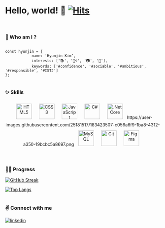# Hello, world! 👋 [![Hits](https://hits.sh/github.com/icecreamp/hits.svg?label=%F0%9F%91%8B&labelColor=ffffff)](https://hits.sh/github.com/icecreamp/hits/)

<br/>

### 🍦 Who am I ?

```

const hyunjin = { 
			name: 'Hyunjin Kim’,  
			interests: ['📚', '🏋️‍♀️', '📷', '🎸'],  
			keywords: ['#confidence', '#sociable', '#ambitious', '#responsible', '#ISTJ'] 
};
```



#

### ✨ Skills

<div align="center">  <a href="https://en.wikipedia.org/wiki/HTML5" target="_blank"><img style="margin: 10px" src="https://profilinator.rishav.dev/skills-assets/html5-original-wordmark.svg" alt="HTML5" height="50" /></a>  
<a href="https://www.w3schools.com/css/" target="_blank"><img style="margin: 10px" src="https://profilinator.rishav.dev/skills-assets/css3-original-wordmark.svg" alt="CSS3" height="50" /></a>  
<a href="https://www.javascript.com/" target="_blank"><img style="margin: 10px" src="https://profilinator.rishav.dev/skills-assets/javascript-original.svg" alt="JavaScript" height="50" /></a> 
<a href="https://docs.microsoft.com/en-us/dotnet/csharp/" target="_blank"><img style="margin: 10px" src="https://profilinator.rishav.dev/skills-assets/csharp-original.svg" alt="C#" height="50" /></a> 
<a href="https://dotnet.microsoft.com/download" target="_blank"><img style="margin: 10px" src="https://profilinator.rishav.dev/skills-assets/dotnetcore.png" alt=".Net Core" height="50" /></a> 
https://user-images.githubusercontent.com/25181517/183423507-c056a6f9-1ba8-4312-a350-19bcbc5a8697.png
<a href="https://www.mysql.com/" target="_blank"><img style="margin: 10px" src="https://profilinator.rishav.dev/skills-assets/mysql-original-wordmark.svg" alt="MySQL" height="50" /></a> 
<a href="https://github.com/" target="_blank"><img style="margin: 10px" src="https://profilinator.rishav.dev/skills-assets/git-scm-icon.svg" alt="Git" height="50" /></a>  
<a href="https://www.figma.com/" target="_blank"><img style="margin: 10px" src="https://profilinator.rishav.dev/skills-assets/figma-icon.svg" alt="Figma" height="50" /></a>  

</div>



<br/>

#


### 🏃‍♂️ Progress

[![GitHub Streak](https://streak-stats.demolab.com/?user=icecreamp)](https://git.io/streak-stats)  

[![Top Langs](https://github-readme-stats.vercel.app/api/top-langs/?username=icecreamp&layout=compact)](https://github.com/icecreamp/github-readme-stats)

#

### ✌ Connect with me


<div>
<a href="https://www.linkedin.com/in/kimhyunjinn" target="_blank">
<img src=https://img.shields.io/badge/linkedin-%231E77B5.svg?&style=for-the-badge&logo=linkedin&logoColor=white alt=linkedin style="margin-bottom: 5px;" />
</a>  
</div>  
